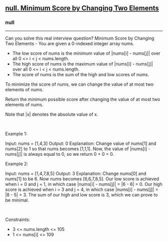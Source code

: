 <h2><a href="https://leetcode.com/problems/minimum-score-by-changing-two-elements/">null. Minimum Score by Changing Two Elements</a></h2><h3>null</h3><hr>Can you solve this real interview question? Minimum Score by Changing Two Elements - You are given a 0-indexed integer array nums.

 * The low score of nums is the minimum value of |nums[i] - nums[j]| over all 0 <= i < j < nums.length.
 * The high score of nums is the maximum value of |nums[i] - nums[j]| over all 0 <= i < j < nums.length.
 * The score of nums is the sum of the high and low scores of nums.

To minimize the score of nums, we can change the value of at most two elements of nums.

Return the minimum possible score after changing the value of at most two elements of nums.

Note that |x| denotes the absolute value of x.

 

Example 1:


Input: nums = [1,4,3]
Output: 0
Explanation: Change value of nums[1] and nums[2] to 1 so that nums becomes [1,1,1]. Now, the value of |nums[i] - nums[j]| is always equal to 0, so we return 0 + 0 = 0.


Example 2:


Input: nums = [1,4,7,8,5]
Output: 3
Explanation: Change nums[0] and nums[1] to be 6. Now nums becomes [6,6,7,8,5].
Our low score is achieved when i = 0 and j = 1, in which case |nums[i] - nums[j]| = |6 - 6| = 0.
Our high score is achieved when i = 3 and j = 4, in which case |nums[i] - nums[j]| = |8 - 5| = 3.
The sum of our high and low score is 3, which we can prove to be minimal.


 

Constraints:

 * 3 <= nums.length <= 105
 * 1 <= nums[i] <= 109